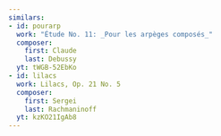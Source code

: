 ```yaml
---
similars:
- id: pourarp
  work: "Étude No. 11: _Pour les arpèges composés_"
  composer:
  	first: Claude
  	last: Debussy
  yt: tWGB-52EbKo
- id: lilacs
  work: Lilacs, Op. 21 No. 5
  composer:
  	first: Sergei
  	last: Rachmaninoff
  yt: kzKO21IgAb8
---
```

